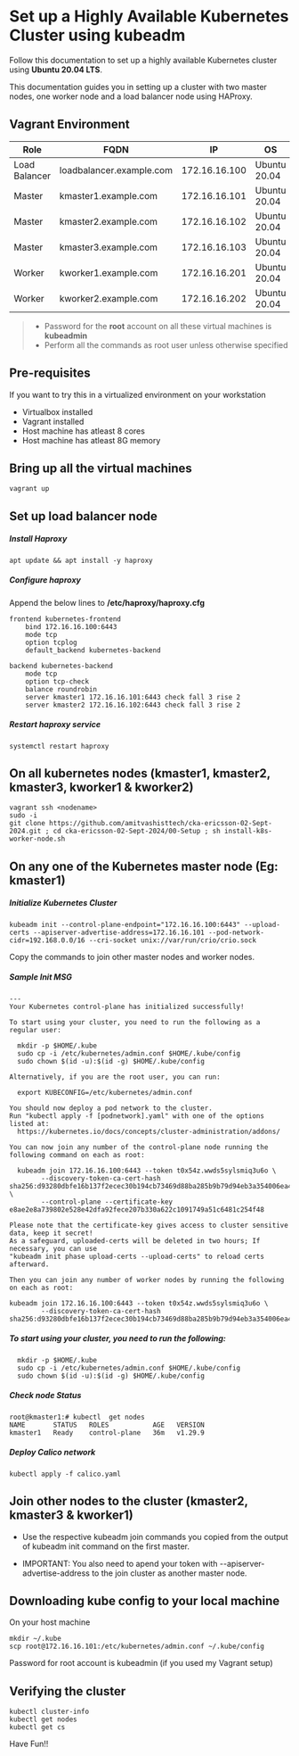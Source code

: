 # Set up a Highly Available Kubernetes Cluster using kubeadm
Follow this documentation to set up a highly available Kubernetes cluster using __Ubuntu 20.04 LTS__.

This documentation guides you in setting up a cluster with two master nodes, one worker node and a load balancer node using HAProxy.

## Vagrant Environment
|Role|FQDN|IP|OS|RAM|CPU|
|----|----|----|----|----|----|
|Load Balancer|loadbalancer.example.com|172.16.16.100|Ubuntu 20.04|1G|1|
|Master|kmaster1.example.com|172.16.16.101|Ubuntu 20.04|2G|2|
|Master|kmaster2.example.com|172.16.16.102|Ubuntu 20.04|2G|2|
|Master|kmaster3.example.com|172.16.16.103|Ubuntu 20.04|2G|2|
|Worker|kworker1.example.com|172.16.16.201|Ubuntu 20.04|1G|1|
|Worker|kworker2.example.com|172.16.16.202|Ubuntu 20.04|1G|1|

> * Password for the **root** account on all these virtual machines is **kubeadmin**
> * Perform all the commands as root user unless otherwise specified

## Pre-requisites
If you want to try this in a virtualized environment on your workstation
* Virtualbox installed
* Vagrant installed
* Host machine has atleast 8 cores
* Host machine has atleast 8G memory

## Bring up all the virtual machines
```
vagrant up
```

## Set up load balancer node
##### Install Haproxy
```
apt update && apt install -y haproxy
```
##### Configure haproxy
Append the below lines to **/etc/haproxy/haproxy.cfg**
```
frontend kubernetes-frontend
    bind 172.16.16.100:6443
    mode tcp
    option tcplog
    default_backend kubernetes-backend

backend kubernetes-backend
    mode tcp
    option tcp-check
    balance roundrobin
    server kmaster1 172.16.16.101:6443 check fall 3 rise 2
    server kmaster2 172.16.16.102:6443 check fall 3 rise 2
```
##### Restart haproxy service
```
systemctl restart haproxy
```

## On all kubernetes nodes (kmaster1, kmaster2, kmaster3, kworker1 &  kworker2)
```
vagrant ssh <nodename>
sudo -i 
git clone https://github.com/amitvashisttech/cka-ericsson-02-Sept-2024.git ; cd cka-ericsson-02-Sept-2024/00-Setup ; sh install-k8s-worker-node.sh
```


## On any one of the Kubernetes master node (Eg: kmaster1)
##### Initialize Kubernetes Cluster
```
kubeadm init --control-plane-endpoint="172.16.16.100:6443" --upload-certs --apiserver-advertise-address=172.16.16.101 --pod-network-cidr=192.168.0.0/16 --cri-socket unix://var/run/crio/crio.sock
```
Copy the commands to join other master nodes and worker nodes.

##### Sample Init MSG
```
---
Your Kubernetes control-plane has initialized successfully!

To start using your cluster, you need to run the following as a regular user:

  mkdir -p $HOME/.kube
  sudo cp -i /etc/kubernetes/admin.conf $HOME/.kube/config
  sudo chown $(id -u):$(id -g) $HOME/.kube/config

Alternatively, if you are the root user, you can run:

  export KUBECONFIG=/etc/kubernetes/admin.conf

You should now deploy a pod network to the cluster.
Run "kubectl apply -f [podnetwork].yaml" with one of the options listed at:
  https://kubernetes.io/docs/concepts/cluster-administration/addons/

You can now join any number of the control-plane node running the following command on each as root:

  kubeadm join 172.16.16.100:6443 --token t0x54z.wwds5sylsmiq3u6o \
        --discovery-token-ca-cert-hash sha256:d93280dbfe16b137f2ecec30b194cb73469d88ba285b9b79d94eb3a354006ea4 \
        --control-plane --certificate-key e8ae2e8a739802e528e42dfa92fece207b330a622c1091749a51c6481c254f48

Please note that the certificate-key gives access to cluster sensitive data, keep it secret!
As a safeguard, uploaded-certs will be deleted in two hours; If necessary, you can use
"kubeadm init phase upload-certs --upload-certs" to reload certs afterward.

Then you can join any number of worker nodes by running the following on each as root:

kubeadm join 172.16.16.100:6443 --token t0x54z.wwds5sylsmiq3u6o \
        --discovery-token-ca-cert-hash sha256:d93280dbfe16b137f2ecec30b194cb73469d88ba285b9b79d94eb3a354006ea4
```        

#####  To start using your cluster, you need to run the following:
```
  mkdir -p $HOME/.kube
  sudo cp -i /etc/kubernetes/admin.conf $HOME/.kube/config
  sudo chown $(id -u):$(id -g) $HOME/.kube/config
```
#####  Check node Status 
```
root@kmaster1:# kubectl  get nodes
NAME       STATUS   ROLES           AGE   VERSION
kmaster1   Ready    control-plane   36m   v1.29.9
```
##### Deploy Calico network
```
kubectl apply -f calico.yaml
```

## Join other nodes to the cluster (kmaster2, kmaster3 & kworker1)
-  Use the respective kubeadm join commands you copied from the output of kubeadm init command on the first master.

- IMPORTANT: You also need to apend your token with --apiserver-advertise-address to the join cluster as another master node.

## Downloading kube config to your local machine
On your host machine
```
mkdir ~/.kube
scp root@172.16.16.101:/etc/kubernetes/admin.conf ~/.kube/config
```
Password for root account is kubeadmin (if you used my Vagrant setup)

## Verifying the cluster
```
kubectl cluster-info
kubectl get nodes
kubectl get cs
```

Have Fun!!
